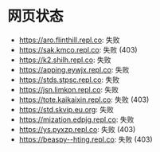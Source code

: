 # 网页状态
- https://aro.flinthill.repl.co: 失败
- https://sak.kmco.repl.co: 失败 (403)
- https://k2.shilh.repl.co: 失败
- https://apping.eywjx.repl.co: 失败
- https://stds.stpsc.repl.co: 失败
- https://jsn.limkon.repl.co: 失败
- https://tote.kaikaixin.repl.co: 失败 (403)
- https://std.skvip.eu.org: 失败
- https://mization.edpjg.repl.co: 失败
- https://ys.pyxzp.repl.co: 失败 (403)
- https://beaspy--hting.repl.co: 失败 (403)
